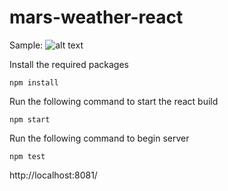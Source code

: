 # mars-weather-react

Sample:
![alt text][logo]

[logo]: https://i.imgur.com/tpuv3lE.png "Logo Title Text 2"

Install the required packages
```
npm install
```
Run the following command to start the react build
```
npm start
```
Run the following command to begin server
```
npm test
```
http://localhost:8081/
